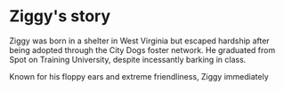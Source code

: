 # Ziggy's story

Ziggy was born in a shelter in West Virginia but escaped hardship after being adopted through the City Dogs foster network. He graduated from Spot on Training University, despite incessantly barking in class.

Known for his floppy ears and extreme friendliness, Ziggy immediately 